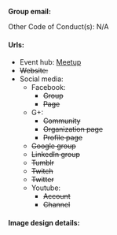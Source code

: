 **Group email:** 

Other Code of Conduct(s): N/A 

#### Urls:
  - Event hub: [Meetup](https://www.meetup.com/Big-Data-in-Oklahoma-City/)
  - ~~Website:~~ 
  - Social media:
    - Facebook:
      - ~~Group~~
      - ~~Page~~
    - G+:
      - ~~Community~~
      - ~~Organization page~~
      - ~~Profile page~~
    - ~~Google group~~
    - ~~LinkedIn group~~
    - ~~Tumblr~~
    - ~~Twitch~~
    - ~~Twitter~~
    - Youtube:
      - ~~Account~~
      - ~~Channel~~

#### Image design details:
